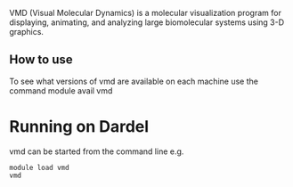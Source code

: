 VMD (Visual Molecular Dynamics) is a molecular visualization program for displaying, animating, and analyzing large biomolecular systems using 3-D graphics.


## How to use

To see what versions of vmd are available on each machine use the command
module avail vmd

# Running on Dardel
vmd can be started from the command line e.g.

```
module load vmd
vmd
```

